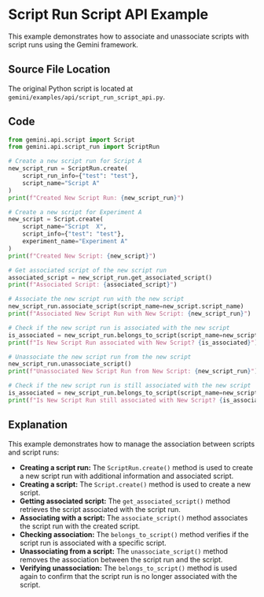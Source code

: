 # Script Run Script API Example

This example demonstrates how to associate and unassociate scripts with script runs using the Gemini framework.

## Source File Location

The original Python script is located at `gemini/examples/api/script_run_script_api.py`.

## Code

```python
from gemini.api.script import Script
from gemini.api.script_run import ScriptRun

# Create a new script run for Script A
new_script_run = ScriptRun.create(
    script_run_info={"test": "test"},
    script_name="Script A"
)
print(f"Created New Script Run: {new_script_run}")

# Create a new script for Experiment A
new_script = Script.create(
    script_name="Script  X",
    script_info={"test": "test"},
    experiment_name="Experiment A"
)
print(f"Created New Script: {new_script}")

# Get associated script of the new script run
associated_script = new_script_run.get_associated_script()
print(f"Associated Script: {associated_script}")

# Associate the new script run with the new script
new_script_run.associate_script(script_name=new_script.script_name)
print(f"Associated New Script Run with New Script: {new_script_run}")

# Check if the new script run is associated with the new script
is_associated = new_script_run.belongs_to_script(script_name=new_script.script_name)
print(f"Is New Script Run associated with New Script? {is_associated}")

# Unassociate the new script run from the new script
new_script_run.unassociate_script()
print(f"Unassociated New Script Run from New Script: {new_script_run}")

# Check if the new script run is still associated with the new script
is_associated = new_script_run.belongs_to_script(script_name=new_script.script_name)
print(f"Is New Script Run still associated with New Script? {is_associated}")
```

## Explanation

This example demonstrates how to manage the association between scripts and script runs:

*   **Creating a script run:** The `ScriptRun.create()` method is used to create a new script run with additional information and associated script.
*   **Creating a script:** The `Script.create()` method is used to create a new script.
*   **Getting associated script:** The `get_associated_script()` method retrieves the script associated with the script run.
*   **Associating with a script:** The `associate_script()` method associates the script run with the created script.
*   **Checking association:** The `belongs_to_script()` method verifies if the script run is associated with a specific script.
*   **Unassociating from a script:** The `unassociate_script()` method removes the association between the script run and the script.
*   **Verifying unassociation:** The `belongs_to_script()` method is used again to confirm that the script run is no longer associated with the script.
